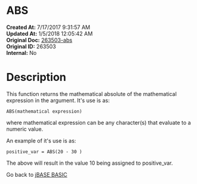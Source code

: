 # ABS

**Created At:** 7/17/2017 9:31:57 AM  
**Updated At:** 1/5/2018 12:05:42 AM  
**Original Doc:** [263503-abs](https://docs.jbase.com/36868-jbase-basic/263503-abs)  
**Original ID:** 263503  
**Internal:** No  


# Description

This function returns the mathematical absolute of the mathematical expression in the argument. It's use is as:

```
ABS(mathematical expression)
```

where mathematical expression can be any character(s) that evaluate to a numeric value.

An example of it's use is as:

```
positive_var = ABS(20 - 30 )
```

The above will result in the value 10 being assigned to positive\_var.



Go back to [jBASE BASIC](./../jbase-basic-programmers-reference-guide)

####  


